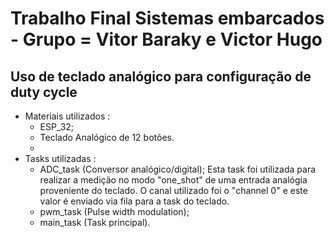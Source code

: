 # Trabalho Final Sistemas embarcados - Grupo = Vitor Baraky e Victor Hugo

## Uso de teclado analógico para configuração de duty cycle
- Materiais utilizados :
    - ESP_32;
    - Teclado Analógico de 12 botões.
    - 
- Tasks utilizadas :
  - ADC_task (Conversor analógico/digital);
    Esta task foi utilizada para realizar a medição no modo "one_shot" de uma entrada analógia proveniente do teclado. O canal utilizado foi o "channel 0" e este valor é enviado via fila para a task      do teclado.
  - pwm_task (Pulse width modulation);
  - main_task (Task principal).
  
    
